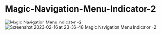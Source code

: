 # Magic-Navigation-Menu-Indicator-2
![Magic Navigation Menu Indicator -2](https://user-images.githubusercontent.com/96956110/168893092-55ea636e-a1bc-4a78-92ba-27a2ffc9dd6d.png)
![Screenshot 2023-02-16 at 23-36-48 Magic Navigation Menu Indicator -2](https://user-images.githubusercontent.com/96956110/219475802-90ea8f48-8088-4d92-b37e-f967d1e405df.png)


